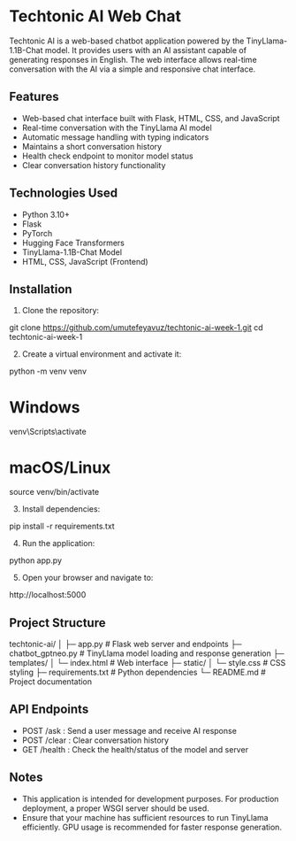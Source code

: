 # Techtonic AI Web Chat

Techtonic AI is a web-based chatbot application powered by the TinyLlama-1.1B-Chat model. It provides users with an AI assistant capable of generating responses in English. The web interface allows real-time conversation with the AI via a simple and responsive chat interface.

## Features

- Web-based chat interface built with Flask, HTML, CSS, and JavaScript
- Real-time conversation with the TinyLlama AI model
- Automatic message handling with typing indicators
- Maintains a short conversation history
- Health check endpoint to monitor model status
- Clear conversation history functionality

## Technologies Used

- Python 3.10+
- Flask
- PyTorch
- Hugging Face Transformers
- TinyLlama-1.1B-Chat Model
- HTML, CSS, JavaScript (Frontend)

## Installation

1. Clone the repository:

git clone https://github.com/umutefeyavuz/techtonic-ai-week-1.git
cd techtonic-ai-week-1

2. Create a virtual environment and activate it:

python -m venv venv
# Windows
venv\Scripts\activate
# macOS/Linux
source venv/bin/activate

3. Install dependencies:

pip install -r requirements.txt

4. Run the application:

python app.py

5. Open your browser and navigate to:

http://localhost:5000

## Project Structure

techtonic-ai/
│
├─ app.py                  # Flask web server and endpoints
├─ chatbot_gptneo.py       # TinyLlama model loading and response generation
├─ templates/
│   └─ index.html          # Web interface
├─ static/
│   └─ style.css           # CSS styling
├─ requirements.txt        # Python dependencies
└─ README.md               # Project documentation

## API Endpoints

- POST /ask : Send a user message and receive AI response
- POST /clear : Clear conversation history
- GET /health : Check the health/status of the model and server

## Notes

- This application is intended for development purposes. For production deployment, a proper WSGI server should be used.
- Ensure that your machine has sufficient resources to run TinyLlama efficiently. GPU usage is recommended for faster response generation.

